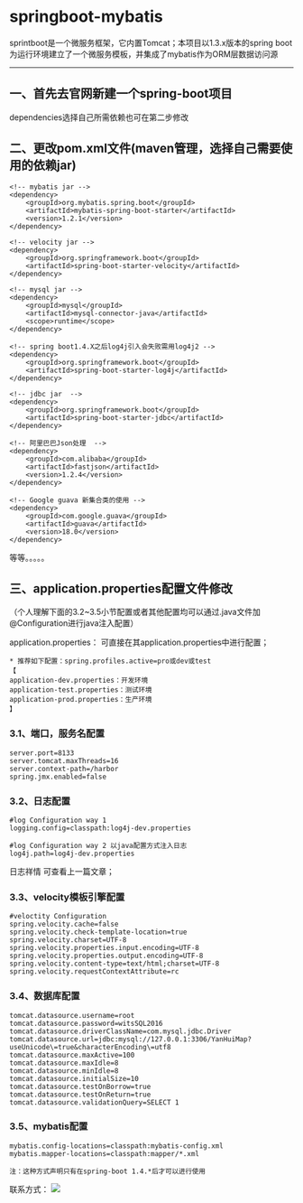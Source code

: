 #  springboot-mybatis

sprintboot是一个微服务框架，它内置Tomcat；本项目以1.3.x版本的spring boot为运行环境建立了一个微服务模板，并集成了mybatis作为ORM层数据访问源

---
## 一、首先去官网新建一个spring-boot项目
dependencies选择自己所需依赖也可在第二步修改


## 二、更改pom.xml文件(maven管理，选择自己需要使用的依赖jar)

```
<!-- mybatis jar -->
<dependency>
    <groupId>org.mybatis.spring.boot</groupId>
    <artifactId>mybatis-spring-boot-starter</artifactId>
    <version>1.2.1</version>
</dependency> 
 
<!-- velocity jar -->
<dependency>
    <groupId>org.springframework.boot</groupId>
    <artifactId>spring-boot-starter-velocity</artifactId>
</dependency>
 
<!-- mysql jar -->
<dependency>
    <groupId>mysql</groupId>
    <artifactId>mysql-connector-java</artifactId>
    <scope>runtime</scope>
</dependency>
 
<!-- spring boot1.4.X之后log4j引入会失败需用log4j2 -->
<dependency>
    <groupId>org.springframework.boot</groupId>
    <artifactId>spring-boot-starter-log4j</artifactId>
</dependency>
 
<!-- jdbc jar  -->
<dependency>
    <groupId>org.springframework.boot</groupId>
    <artifactId>spring-boot-starter-jdbc</artifactId>
</dependency>
 
<!-- 阿里巴巴Json处理  -->
<dependency>
    <groupId>com.alibaba</groupId>
    <artifactId>fastjson</artifactId>
    <version>1.2.4</version>
</dependency>
 
<!-- Google guava 新集合类的使用 -->
<dependency>
    <groupId>com.google.guava</groupId>
    <artifactId>guava</artifactId>
    <version>18.0</version>
</dependency>

```
等等。。。。。

## 三、application.properties配置文件修改
（个人理解下面的3.2~3.5小节配置或者其他配置均可以通过.java文件加@Configuration进行java注入配置）

application.properties：
可直接在其application.properties中进行配置；

```
* 推荐如下配置：spring.profiles.active=pro或dev或test
【
application-dev.properties：开发环境
application-test.properties：测试环境
application-prod.properties：生产环境
】
```
### 3.1、端口，服务名配置
```
server.port=8133
server.tomcat.maxThreads=16
server.context-path=/harbor
spring.jmx.enabled=false
```
### 3.2、日志配置

```
#log Configuration way 1 
logging.config=classpath:log4j-dev.properties
 
#log Configuration way 2 以java配置方式注入日志
log4j.path=log4j-dev.properties
```

日志祥情  可查看上一篇文章；

### 3.3、velocity模板引擎配置
```
#veloctity Configuration
spring.velocity.cache=false
spring.velocity.check-template-location=true
spring.velocity.charset=UTF-8
spring.velocity.properties.input.encoding=UTF-8
spring.velocity.properties.output.encoding=UTF-8
spring.velocity.content-type=text/html;charset=UTF-8
spring.velocity.requestContextAttribute=rc
```
### 3.4、数据库配置
```
tomcat.datasource.username=root
tomcat.datasource.password=witsSQL2016
tomcat.datasource.driverClassName=com.mysql.jdbc.Driver
tomcat.datasource.url=jdbc:mysql://127.0.0.1:3306/YanHuiMap?useUnicode\=true&characterEncoding\=utf8
tomcat.datasource.maxActive=100
tomcat.datasource.maxIdle=8
tomcat.datasource.minIdle=8
tomcat.datasource.initialSize=10
tomcat.datasource.testOnBorrow=true
tomcat.datasource.testOnReturn=true
tomcat.datasource.validationQuery=SELECT 1
```
### 3.5、mybatis配置

```
mybatis.config-locations=classpath:mybatis-config.xml
mybatis.mapper-locations=classpath:mapper/*.xml

注：这种方式声明只有在spring-boot 1.4.*后才可以进行使用
```
联系方式：
<a target="_blank" href="http://mail.qq.com/cgi-bin/qm_share?t=qm_mailme&email=PQ8KCwkJCwsKCH1MTBNeUlA" style="text-decoration:none;">
<img src="http://rescdn.qqmail.com/zh_CN/htmledition/images/function/qm_open/ico_mailme_02.png"/></a>
